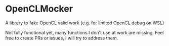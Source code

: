 # OpenCLMocker
A library to fake OpenCL valid work (e.g. for limited OpenCL debug on WSL)

Not fully functional yet, many functions I don't use at work are missing. Feel free to create PRs or issues, I will try to address them.

